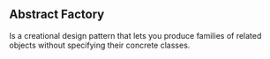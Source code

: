 ## Abstract Factory 
Is a creational design pattern that lets you produce families of related objects without specifying their concrete classes.